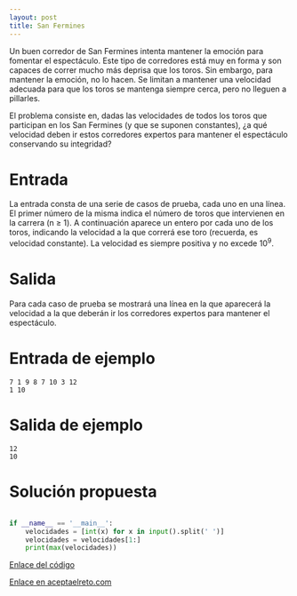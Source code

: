 ```yaml
---
layout: post
title: San Fermines
---
```


Un buen corredor de San Fermines intenta mantener la emoción para fomentar el espectáculo. Este tipo de corredores está muy en forma y son capaces de correr mucho más deprisa que los toros. Sin embargo, para mantener la emoción, no lo hacen. Se limitan a mantener una velocidad adecuada para que los toros se mantenga siempre cerca, pero no lleguen a pillarles.

El problema consiste en, dadas las velocidades de todos los toros que participan en los San Fermines (y que se suponen constantes), ¿a qué velocidad deben ir estos corredores expertos para mantener el espectáculo conservando su integridad?

# Entrada

La entrada consta de una serie de casos de prueba, cada uno en una línea. El primer número de la misma indica el número de toros que intervienen en la carrera (n ≥ 1). A continuación aparece un entero por cada uno de los toros, indicando la velocidad a la que correrá ese toro (recuerda, es velocidad constante). La velocidad es siempre positiva y no excede 10<sup>9</sup>.

# Salida

Para cada caso de prueba se mostrará una línea en la que aparecerá la velocidad a la que deberán ir los corredores expertos para mantener el espectáculo.

# Entrada de ejemplo

```
7 1 9 8 7 10 3 12
1 10
```

# Salida de ejemplo

```
12
10
```
# Solución propuesta

``` python

if __name__ == '__main__':
    velocidades = [int(x) for x in input().split(' ')]
    velocidades = velocidades[1:]
    print(max(velocidades))

```

[Enlace del código](https://github.com/israelem/aceptaelreto/blob/master/codes/2017-12-11-san_fermines.py)

[Enlace en aceptaelreto.com](https://www.aceptaelreto.com/problem/statement.php?id=149)
